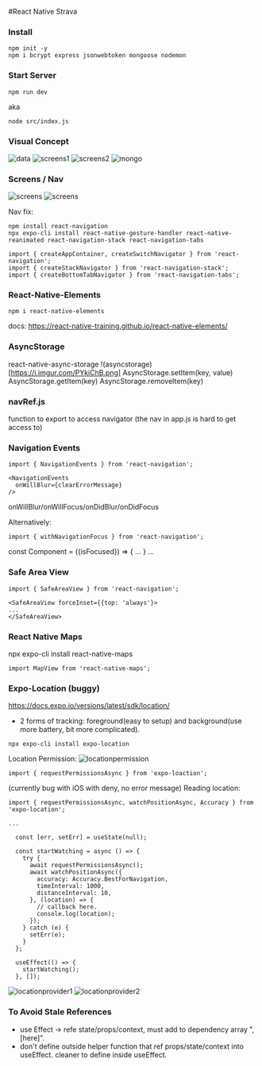 #React Native Strava

### Install

```
npm init -y
npm i bcrypt express jsonwebtoken mongoose nodemon
```

### Start Server
```
npm run dev
```
aka
```
node src/index.js
```

### Visual Concept

![data](https://i.imgur.com/VeeG0dq.png)
![screens1](https://i.imgur.com/44saAaI.png)
![screens2](https://i.imgur.com/aBO4Yvt.png)
![mongo](https://i.imgur.com/SdgYcYs.png)

### Screens / Nav

![screens](https://i.imgur.com/ZvigzbC.png)
![screens](https://i.imgur.com/qpaaylE.png)

Nav fix:

```
npm install react-navigation
npx expo-cli install react-native-gesture-handler react-native-reanimated react-navigation-stack react-navigation-tabs
```

```
import { createAppContainer, createSwitchNavigator } from 'react-navigation';
import { createStackNavigator } from 'react-navigation-stack';
import { createBottomTabNavigator } from 'react-navigation-tabs';
```

### React-Native-Elements
```
npm i react-native-elements
```
docs: https://react-native-training.github.io/react-native-elements/

### AsyncStorage
react-native-async-storage
!(asyncstorage)[https://i.imgur.com/PYkiChB.png]
AsyncStorage.setItem(key, value)
AsyncStorage.getItem(key)
AsyncStorage.removeItem(key)

### navRef.js
function to export to access navigator
(the nav in app.js is hard to get access to)

### Navigation Events
```
import { NavigationEvents } from 'react-navigation';
```
```
<NavigationEvents
  onWillBlur={clearErrorMessage}
/>
```
onWillBlur/onWillFocus/onDidBlur/onDidFocus

Alternatively: 
```
import { withNavigationFocus } from 'react-navigation';
```
const Component = ({isFocused}) => {
  ...
}
...

### Safe Area View
```
import { SafeAreaView } from 'react-navigation';
```
```
<SafeAreaView forceInset={{top: 'always'}>
...
</SafeAreaView>
```

### React Native Maps
npx expo-cli install react-native-maps
```
import MapView from 'react-native-maps';
```

### Expo-Location (buggy)
https://docs.expo.io/versions/latest/sdk/location/
* 2 forms of tracking: foreground(easy to setup) and background(use more battery, bit more complicated).
```
npx expo-cli install expo-location
```
Location Permission:
![locationpermission](https://i.imgur.com/ypjyzkj.png)
```
import { requestPermissionsAsync } from 'expo-loaction';
```
(currently bug with iOS with deny, no error message)
Reading location:
```
import { requestPermissionsAsync, watchPositionAsync, Accuracy } from 'expo-location';

...

  const [err, setErr] = useState(null);

  const startWatching = async () => {
    try {
      await requestPermissionsAsync();
      await watchPositionAsync({
        accuracy: Accuracy.BestForNavigation,
        timeInterval: 1000,
        distanceInterval: 10,
      }, (location) => {
        // callback here.
        console.log(location);
      });
    } catch (e) {
      setErr(e);
    }
  };

  useEffect(() => {
    startWatching();
  }, []);
```

  ![locationprovider1](https://i.imgur.com/yxRHgCg.png)
  ![locationprovider2](https://i.imgur.com/gZnyNTi.png)

### To Avoid Stale References
* use Effect -> refe state/props/context, must add to dependency array ", [here]".
* don't define outside helper function that ref props/state/context into useEffect. cleaner to define inside useEffect.
